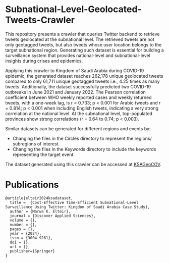 # Subnational-Level-Geolocated-Tweets-Crawler
This repository presents a crawler that queries Twitter backend to retrieve tweets geolocated at the subnational level.  The retrieved tweets are not only geotagged tweets, but also tweets whose user location belongs to the target subnational region. Generating such dataset is essential for building a surveillance system that provides national-level and subnational-level insights during crises and epidemics.

Applying this crawler to Kingdom of Saudi Arabia during COVID-19 epidemic, the generated dataset reaches 262,178 unique geolocated tweets compared to only 61,711 unique geotagged tweets i.e., 4.25 times as many tweets. Additionally, the dataset successfully predicted two COVID-19 outbreaks in June 2021 and January 2022. The Pearson correlation coefficient between WHO weekly reported cases and weekly returned tweets, with a one-week lag, is r = 0.733; p < 0.001 for Arabic tweets and r = 0.814; p < 0.001 when including English tweets, indicating a very strong correlation at the national level. At the subnational level, top-populated provinces show strong correlations (r = 0.64 to 0.74; p < 0.003).

Similar datasets can be generated for different regions and events by:
 - Changing the files in the Circles directory to represent the regions/ subregions of interest.
 - Changing the files in the Keywords directory to include the keywords representing the target event.
 
The dataset generated using this crawler can be accessed at [KSAGeoCOV](https://kaggle.com/datasets/5e2c333e22d6edca5ee813c84c964e00d682c4aabb3e04b53f85156ba1c52cc6).

# Publications
    @article{elteir2024ksadataset,  
      title =  {Cost-Effective Time-Efficient Subnational-Level Surveillance Using Twitter: Kingdom of Saudi Arabia Case Study},    
      author = {Marwa K. Elteir},
      journal = {Discover Applied Sciences},
      volume = {},
      number = {},
      pages = {},
      year = {2024},
      issn = {3004-9261},
      doi = {},
      url = {},
      publisher={Springer}
    }
